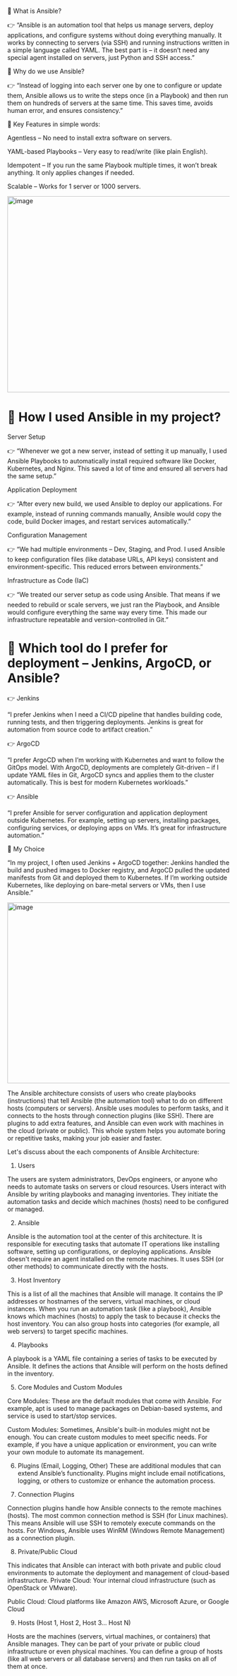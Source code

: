 🔹 What is Ansible?

👉 “Ansible is an automation tool that helps us manage servers, deploy applications, and configure systems without doing everything manually. It works by connecting to servers (via SSH) and running instructions written in a simple language called YAML. The best part is – it doesn’t need any special agent installed on servers, just Python and SSH access.”


🔹 Why do we use Ansible?

👉 “Instead of logging into each server one by one to configure or update them, Ansible allows us to write the steps once (in a Playbook) and then run them on hundreds of servers at the same time. This saves time, avoids human error, and ensures consistency.”


🔹 Key Features in simple words:

Agentless – No need to install extra software on servers.

YAML-based Playbooks – Very easy to read/write (like plain English).

Idempotent – If you run the same Playbook multiple times, it won’t break anything. It only applies changes if needed.

Scalable – Works for 1 server or 1000 servers.


<img width="897" height="445" alt="image" src="https://github.com/user-attachments/assets/2645bfb6-7c92-4feb-8cab-750e1f790d7a" />


# 🔹 How I used Ansible in my project?

Server Setup

👉 “Whenever we got a new server, instead of setting it up manually, I used Ansible Playbooks to automatically install required software like Docker, Kubernetes, and Nginx. This saved a lot of time and ensured all servers had the same setup.”


Application Deployment

👉 “After every new build, we used Ansible to deploy our applications. For example, instead of running commands manually, Ansible would copy the code, build Docker images, and restart services automatically.”


Configuration Management

👉 “We had multiple environments – Dev, Staging, and Prod. I used Ansible to keep configuration files (like database URLs, API keys) consistent and environment-specific. This reduced errors between environments.”


Infrastructure as Code (IaC)

👉 “We treated our server setup as code using Ansible. That means if we needed to rebuild or scale servers, we just ran the Playbook, and Ansible would configure everything the same way every time.
This made our infrastructure repeatable and version-controlled in Git.”


# 🔹 Which tool do I prefer for deployment – Jenkins, ArgoCD, or Ansible?

👉 Jenkins

“I prefer Jenkins when I need a CI/CD pipeline that handles building code, running tests, and then triggering deployments. Jenkins is great for automation from source code to artifact creation.”


👉 ArgoCD

“I prefer ArgoCD when I’m working with Kubernetes and want to follow the GitOps model. With ArgoCD, deployments are completely Git-driven – if I update YAML files in Git, ArgoCD syncs and applies them to the cluster automatically. This is best for modern Kubernetes workloads.”


👉 Ansible

“I prefer Ansible for server configuration and application deployment outside Kubernetes. For example, setting up servers, installing packages, configuring services, or deploying apps on VMs. It’s great for infrastructure automation.”


🔹 My Choice

“In my project, I often used Jenkins + ArgoCD together: Jenkins handled the build and pushed images to Docker registry, and ArgoCD pulled the updated manifests from Git and deployed them to Kubernetes.
If I’m working outside Kubernetes, like deploying on bare-metal servers or VMs, then I use Ansible.”


<img width="982" height="410" alt="image" src="https://github.com/user-attachments/assets/676acfef-e6e0-4e6b-8bd4-23ce771d7b2f" />


The Ansible architecture consists of users who create playbooks (instructions) that tell Ansible (the automation tool) what to do on different hosts (computers or servers). Ansible uses modules to perform tasks, and it connects to the hosts through connection plugins (like SSH). There are plugins to add extra features, and Ansible can even work with machines in the cloud (private or public). This whole system helps you automate boring or repetitive tasks, making your job easier and faster.


Let's discuss about the each components of Ansible Architecture:

1. Users

The users are system administrators, DevOps engineers, or anyone who needs to automate tasks on servers or cloud resources.
Users interact with Ansible by writing playbooks and managing inventories. They initiate the automation tasks and decide which machines (hosts) need to be configured or managed.

2. Ansible

Ansible is the automation tool at the center of this architecture. It is responsible for executing tasks that automate IT operations like installing software, setting up configurations, or deploying applications.
Ansible doesn't require an agent installed on the remote machines. It uses SSH (or other methods) to communicate directly with the hosts.

3. Host Inventory

This is a list of all the machines that Ansible will manage. It contains the IP addresses or hostnames of the servers, virtual machines, or cloud instances.
When you run an automation task (like a playbook), Ansible knows which machines (hosts) to apply the task to because it checks the host inventory. You can also group hosts into categories (for example, all web servers) to target specific machines.

4. Playbooks

A playbook is a YAML file containing a series of tasks to be executed by Ansible. It defines the actions that Ansible will perform on the hosts defined in the inventory.

5. Core Modules and Custom Modules

Core Modules: These are the default modules that come with Ansible. For example, apt is used to manage packages on Debian-based systems, and service is used to start/stop services.

Custom Modules: Sometimes, Ansible's built-in modules might not be enough. You can create custom modules to meet specific needs. For example, if you have a unique application or environment, you can write your own module to automate its management.

6. Plugins (Email, Logging, Other)
These are additional modules that can extend Ansible’s functionality. Plugins might include email notifications, logging, or others to customize or enhance the automation process.

7. Connection Plugins

Connection plugins handle how Ansible connects to the remote machines (hosts).
The most common connection method is SSH (for Linux machines). This means Ansible will use SSH to remotely execute commands on the hosts.
For Windows, Ansible uses WinRM (Windows Remote Management) as a connection plugin.

8. Private/Public Cloud

This indicates that Ansible can interact with both private and public cloud environments to automate the deployment and management of cloud-based infrastructure.
Private Cloud: Your internal cloud infrastructure (such as OpenStack or VMware).

Public Cloud: Cloud platforms like Amazon AWS, Microsoft Azure, or Google Cloud

9. Hosts (Host 1, Host 2, Host 3... Host N)

Hosts are the machines (servers, virtual machines, or containers) that Ansible manages.
They can be part of your private or public cloud infrastructure or even physical machines.
You can define a group of hosts (like all web servers or all database servers) and then run tasks on all of them at once.
